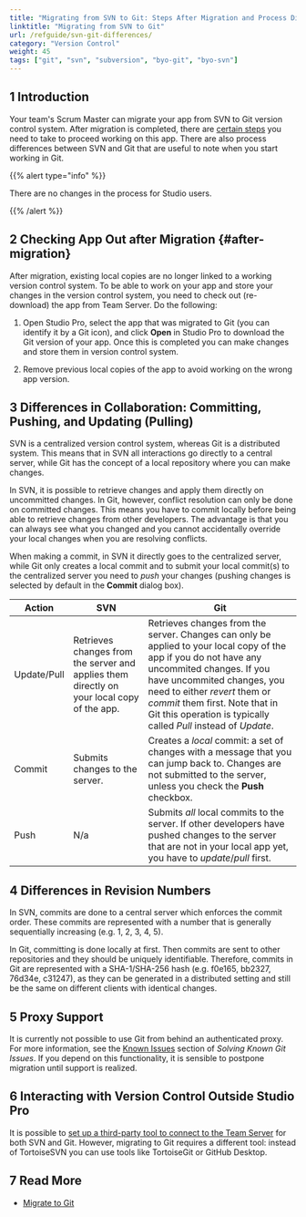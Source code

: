 ```yaml
---
title: "Migrating from SVN to Git: Steps After Migration and Process Differences"
linktitle: "Migrating from SVN to Git"
url: /refguide/svn-git-differences/
category: "Version Control"
weight: 45
tags: ["git", "svn", "subversion", "byo-git", "byo-svn"]
---
```


## 1 Introduction

Your team's Scrum Master can migrate your app from SVN to Git version control system. After migration is completed, there are [certain steps](#after-migration) you need to take to proceed working on this app. There are also process differences between SVN and Git that are useful to note when you start working in Git. 

{{% alert type="info" %}}

There are no changes in the process for Studio users.

{{% /alert %}}

## 2 Checking App Out after Migration {#after-migration}

After migration, existing local copies are no longer linked to a working version control system. To be able to work on your app and store your changes in the version control system, you need to check out (re-download) the app from Team Server. Do the following:

1. Open Studio Pro, select the app that was migrated to Git (you can identify it by a Git icon), and click **Open** in Studio Pro to download the Git version of your app. Once this is completed you can make changes and store them in version control system.

2. Remove previous local copies of the app to avoid working on the wrong app version.

## 3 Differences in Collaboration: Committing, Pushing, and Updating (Pulling) 

SVN is a centralized version control system, whereas Git is a distributed system. This means that in SVN all interactions go directly to a central server, while Git has the concept of a local repository where you can make changes.

In SVN, it is possible to retrieve changes and apply them directly on uncommitted changes. In Git, however, conflict resolution can only be done on committed changes. This means you have to commit locally before being able to retrieve changes from other developers. The advantage is that you can always see what you changed and you cannot accidentally override your local changes when you are resolving conflicts.

When making a commit, in SVN it directly goes to the centralized server, while Git only creates a local commit and to submit your local commit(s) to the centralized server you need to *push* your changes (pushing changes is selected by default in the **Commit** dialog box).

| Action      | SVN                                                          | Git                                                          |
| ----------- | ------------------------------------------------------------ | ------------------------------------------------------------ |
| Update/Pull | Retrieves changes from the server and applies them directly on your local copy of the app. | Retrieves changes from the server. Changes can only be applied to your local copy of the app if you do not have any uncommited changes. If you have uncommited changes, you need to either *revert* them or *commit* them first. Note that in Git this operation is typically called *Pull* instead of *Update*. |
| Commit      | Submits changes to the server.                               | Creates a *local* commit: a set of changes with a message that you can jump back to. Changes are not submitted to the server, unless you check the **Push** checkbox. |
| Push        | N/a                                                          | Submits *all* local commits to the server. If other developers have pushed changes to the server that are not in your local app yet, you have to *update*/*pull* first. |

## 4 Differences in Revision Numbers

In SVN, commits are done to a central server which enforces the commit order. These commits are represented with a number that is generally sequentially increasing (e.g. 1, 2, 3, 4, 5).

In Git, committing is done locally at first. Then commits are sent to other repositories and they should be uniquely identifiable. Therefore, commits in Git are represented with a SHA-1/SHA-256 hash (e.g. f0e165, bb2327, 76d34e, c31247), as they can be generated in a distributed setting and still be the same on different clients with identical changes.

## 5 Proxy Support

It is currently not possible to use Git from behind an authenticated proxy. For more information, see the [Known Issues](/howto/collaboration-requirements-management/troubleshoot-git-issues/#ki) section of *Solving Known Git Issues*. If you depend on this functionality, it is sensible to postpone migration until support is realized. 

## 6 Interacting with Version Control Outside Studio Pro

It is possible to [set up a third-party tool to connect to the Team Server](/refguide/version-control-faq/#third-party-tools) for both SVN and Git. However, migrating to Git requires a different tool: instead of TortoiseSVN you can use tools like TortoiseGit or GitHub Desktop.

## 7 Read More

* [Migrate to Git](/developerportal/collaborate/migrate-to-git/)
